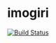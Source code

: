 # imogiri

[![Build Status](https://travis-ci.org/picocandy/imogiri.svg)](https://travis-ci.org/picocandy/imogiri)
